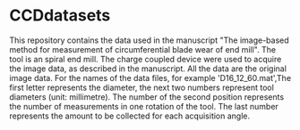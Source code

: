 # CCDdatasets
This repository contains the data used in the manuscript "The image-based method for measurement of circumferential blade wear of end mill". The tool is an spiral end mill. The charge coupled device were used to acquire the image data, as described in the manuscript. All the data are the original image data. For the names of the data files, for example 'D16_12_60.mat',The first letter represents the diameter, the next two numbers represent tool diameters (unit: millimetre). The number of the second position represents the number of measurements in one rotation of the tool. The last number represents the amount to be collected for each acquisition angle.  
